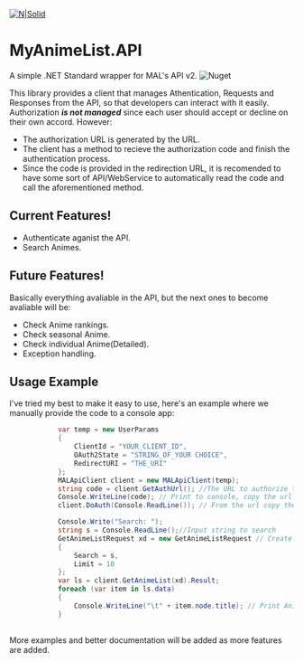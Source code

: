 [![N|Solid](https://cdn.myanimelist.net/images/mal-logo-xsmall.png?v=180226001)](https://myanimelist.net)
# MyAnimeList.API
A simple .NET Standard wrapper for MAL's API v2. ![Nuget](https://img.shields.io/nuget/v/MyAnimeList.API?style=plastic)

This library provides a client that manages Athentication, Requests and Responses from the API, so that developers can interact with it easily. Authorization ***is not managed*** since each user should accept or decline on their own accord. However: 

  - The authorization URL is generated by the URL.
  - The client has a method to recieve the authorization code and finish the authentication process.
  - Since the code is provided in the redirection URL, it is recomended to have some sort of API/WebService to automatically read the code and call the aforementioned method.

## Current Features!

  - Authenticate aganist the API.
  - Search Animes.


## Future Features!
Basically everything avaliable in the API, but the next ones to become avaliable will be:
  - Check Anime rankings.
  - Check seasonal Anime.
  - Check individual Anime(Detailed).
  - Exception handling.

## Usage Example
I've tried my best to make it easy to use, here's an example where we manually provide the code to a console app:
```cs
            var temp = new UserParams
            {
                ClientId = "YOUR_CLIENT_ID",
                OAuth2State = "STRING_OF_YOUR CHOICE",
                RedirectURI = "THE_URI"
            };
            MALApiClient client = new MALApiClient(temp);
            string code = client.GetAuthUrl(); //The URL to authorize the API usage for our account
            Console.WriteLine(code); // Print to console, copy the url and allow from a browser
            client.DoAuth(Console.ReadLine()); // From the url copy the code and paste it.

            Console.Write("Search: "); 
            string s = Console.ReadLine();//Input string to search
            GetAnimeListRequest xd = new GetAnimeListRequest // Create a request object, limit is the maximum amount of entries to obtain
            {
                Search = s,
                Limit = 10
            };
            var ls = client.GetAnimeList(xd).Result;
            foreach (var item in ls.data)
            {
                Console.WriteLine("\t" + item.node.title); // Print Anime title
            }
            
```
More examples and better documentation will be added as more features are added.
